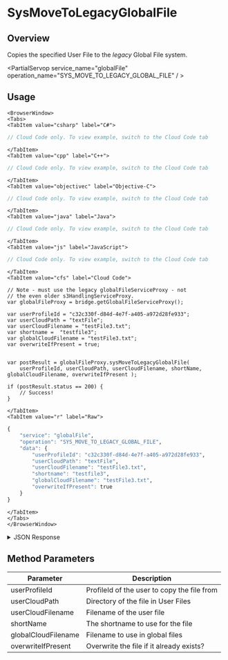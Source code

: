 # SysMoveToLegacyGlobalFile
## Overview
Copies the specified User File to the *legacy* Global File system.

<PartialServop service_name="globalFile" operation_name="SYS_MOVE_TO_LEGACY_GLOBAL_FILE" / >

## Usage

```mdx-code-block
<BrowserWindow>
<Tabs>
<TabItem value="csharp" label="C#">
```

```csharp
// Cloud Code only. To view example, switch to the Cloud Code tab
```

```mdx-code-block
</TabItem>
<TabItem value="cpp" label="C++">
```

```cpp
// Cloud Code only. To view example, switch to the Cloud Code tab
```

```mdx-code-block
</TabItem>
<TabItem value="objectivec" label="Objective-C">
```

```objectivec
// Cloud Code only. To view example, switch to the Cloud Code tab
```

```mdx-code-block
</TabItem>
<TabItem value="java" label="Java">
```

```java
// Cloud Code only. To view example, switch to the Cloud Code tab
```

```mdx-code-block
</TabItem>
<TabItem value="js" label="JavaScript">
```

```javascript
// Cloud Code only. To view example, switch to the Cloud Code tab
```

```mdx-code-block
</TabItem>
<TabItem value="cfs" label="Cloud Code">
```

```cfscript
// Note - must use the legacy globalFileServiceProxy - not 
// the even older s3HandlingServiceProxy.
var globalFileProxy = bridge.getGlobalFileServiceProxy();

var userProfileId = "c32c330f-d84d-4e7f-a405-a972d28fe933";
var userCloudPath = "textFile";
var userCloudFilename = "testFile3.txt";
var shortname =  "testfile3";
var globalCloudFilename = "testFile3.txt";
var overwriteIfPresent = true;


var postResult = globalFileProxy.sysMoveToLegacyGlobalFile(
    userProfileId, userCloudPath, userCloudFilename, shortName, globalCloudFilename, overwriteIfPresent );

if (postResult.status == 200) {
    // Success!
}
```

```mdx-code-block
</TabItem>
<TabItem value="r" label="Raw">
```

```r
{
	"service": "globalFile",
	"operation": "SYS_MOVE_TO_LEGACY_GLOBAL_FILE",
	"data": {
        "userProfileId": "c32c330f-d84d-4e7f-a405-a972d28fe933",
        "userCloudPath": "textFile",
        "userCloudFilename": "testFile3.txt",
        "shortname": "testfile3",
        "globalCloudFilename": "testFile3.txt",
        "overwriteIfPresent": true
	}
}
```

```mdx-code-block
</TabItem>
</Tabs>
</BrowserWindow>
```

<details>
<summary>JSON Response</summary>

```json
{
    "status": 200,
    "data": {
        "fileDetails": {
            "gameId": "21774",
            "fileId": "65dae51c-2a6a-4186-9be3-9f3b84261976",
            "shortName": "testfile3",
            "subType": "cust",
            "category": null,
            "relativeUrl": "/cust/testFile3.txt",
            "absoluteUrl": "https://api.braincloudservers.com/files/portal/g/21774/cust/testfile/V1/testfile.txt",
            "md5HashHex": "da69907799c0394869a6d7a3d467f9c0",
            "md5Hash": "2mmQd5nAOUhpptej1Gf5wA==",
            "fileName": "testFile3.txt",
            "fileSize": 20,
            "dateUploaded": 1588094138000,
            "objectKey": "portal/g/21774/cust/testfile/V1/testFile3.txt",
            "version": 1,
            "pathVersion": "V2"
        }
    }
}
```
</details>

## Method Parameters
Parameter | Description
--------- | -----------
userProfileId | ProfileId of the user to copy the file from
userCloudPath | Directory of the file in User Files
userCloudFilename | Filename of the user file
shortName | The shortname to use for the file
globalCloudFilename | Filename to use in global files
overwriteIfPresent | Overwrite the file if it already exists?


